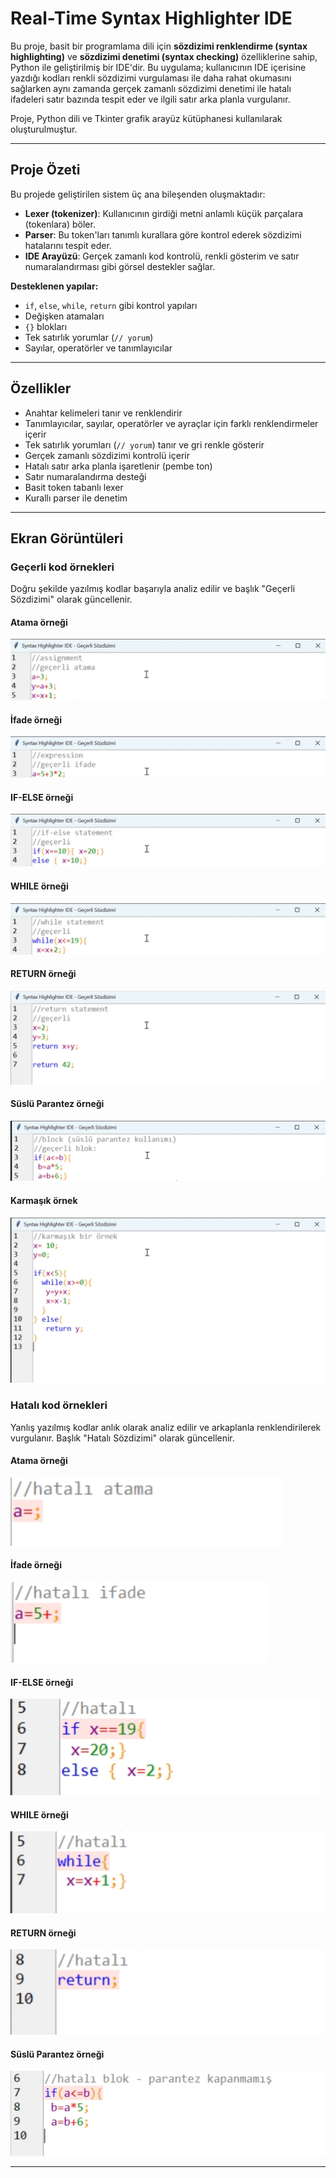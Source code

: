 # Real-Time Syntax Highlighter IDE

Bu proje, basit bir programlama dili için **sözdizimi renklendirme (syntax highlighting)** ve **sözdizimi denetimi (syntax checking)** özelliklerine sahip, Python ile geliştirilmiş bir IDE'dir. Bu uygulama; kullanıcının IDE içerisine yazdığı kodları renkli sözdizimi vurgulaması ile daha rahat okumasını sağlarken aynı zamanda gerçek zamanlı sözdizimi denetimi ile hatalı ifadeleri satır bazında tespit eder ve ilgili satır arka planla vurgulanır. 

Proje, Python dili ve Tkinter grafik arayüz kütüphanesi kullanılarak oluşturulmuştur.

---

## Proje Özeti

Bu projede geliştirilen sistem üç ana bileşenden oluşmaktadır:

- **Lexer (tokenizer)**: Kullanıcının girdiği metni anlamlı küçük parçalara (tokenlara) böler.
- **Parser**: Bu token'ları tanımlı kurallara göre kontrol ederek sözdizimi hatalarını tespit eder.
- **IDE Arayüzü**: Gerçek zamanlı kod kontrolü, renkli gösterim ve satır numaralandırması gibi görsel destekler sağlar.

**Desteklenen yapılar:**
- `if`, `else`, `while`, `return` gibi kontrol yapıları
- Değişken atamaları
- `{}` blokları
- Tek satırlık yorumlar (`// yorum`)
- Sayılar, operatörler ve tanımlayıcılar

---

## Özellikler

- Anahtar kelimeleri tanır ve renklendirir
- Tanımlayıcılar, sayılar, operatörler ve ayraçlar için farklı renklendirmeler içerir
- Tek satırlık yorumları (`// yorum`) tanır ve gri renkle gösterir
- Gerçek zamanlı sözdizimi kontrolü içerir
- Hatalı satır arka planla işaretlenir (pembe ton)
- Satır numaralandırma desteği
- Basit token tabanlı lexer
- Kurallı parser ile denetim

---

## Ekran Görüntüleri

### Geçerli kod örnekleri
Doğru şekilde yazılmış kodlar başarıyla analiz edilir ve başlık "Geçerli Sözdizimi" olarak güncellenir.
#### Atama örneği
![resim1](screenshots/img1.png)
#### İfade örneği
![resim2](screenshots/img2.png)
#### IF-ELSE örneği
![resim3](screenshots/img3.png)
#### WHILE örneği
![resim4](screenshots/img4.png)
#### RETURN örneği
![resim5](screenshots/img5.png)
#### Süslü Parantez örneği
![resim6](screenshots/img6.png)
#### Karmaşık örnek
![resim7](screenshots/img7.png)

### Hatalı kod örnekleri
Yanlış yazılmış kodlar anlık olarak analiz edilir ve arkaplanla renklendirilerek vurgulanır. Başlık "Hatalı Sözdizimi" olarak güncellenir.
#### Atama örneği
![resim8](screenshots/img8.png)
#### İfade örneği
![resim9](screenshots/img9.png)
#### IF-ELSE örneği
![resim10](screenshots/img10.png)
#### WHILE örneği
![resim11](screenshots/img11.png)
#### RETURN örneği
![resim12](screenshots/img12.png)
#### Süslü Parantez örneği
![resim13](screenshots/img13.png)

---

